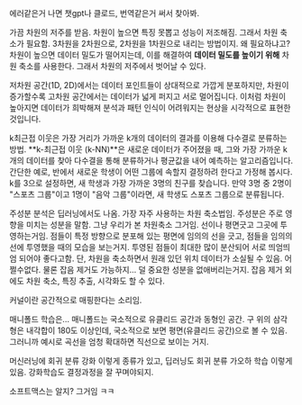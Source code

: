 에러같은거 나면 챗gpt나 클로드, 번역같은거 써서 찾아봐. 

가끔 차원의 저주를 받음. 차원이 높으면 특징 못뽑고 성능이 저조해짐. 그래서 차원 축소가 필요함. 3차원을 2차원으로, 2차원을 1차원으로 내리는 방법이지. 왜 필요하냐고? 차원이 높으면 데이터 밀도가 떨어지는데, 이를 해결하여 **데이터 밀도를 높이기 위해** 차원 축소를 사용한다. 그래서 차원의 저주에서 벗어날 수 있다.

저차원 공간(1D, 2D)에서는 데이터 포인트들이 상대적으로 가깝게 분포하지만, 차원이 증가할수록 고차원 공간에서는 데이터가 넓게 퍼지고 서로 멀어집니다. 이처럼 차원이 높아지면 데이터가 희박해져 분석과 패턴 인식이 어려워지는 현상을 시각적으로 표현한 것입니다.

k최근접 이웃은 가장 거리가 가까운 k개의 데이터의 결과를 이용해 다수결로 분류하는 방법.
**k-최근접 이웃 (k-NN)**은 새로운 데이터가 주어졌을 때, 그와 가장 가까운 k개의 데이터를 찾아 다수결을 통해 분류하거나 평균값을 내어 예측하는 알고리즘입니다. 간단한 예로, 반에서 새로운 학생이 어떤 그룹에 속할지 결정하려 한다고 가정해 봅시다. k를 3으로 설정하면, 새 학생과 가장 가까운 3명의 친구를 찾습니다. 만약 3명 중 2명이 "스포츠 그룹"이고 1명이 "음악 그룹"이라면, 새 학생도 스포츠 그룹으로 분류됩니다.

주성분 분석은 딥러닝에서도 나옴. 가장 자주 사용하는 차원 축소법임. 주성분은 주로 영향을 미치는 성분을 말함. 그냥 우리가 본 차원축소 그거임. 선이나 평면긋고 그곳에 투영하는거임. 점들이 특정 방향으로 분포해 있는 평면에 임의의 선을 긋고, 점들을 임의의 선에 투영했을 때의 모습을 보는거지. 투영된 점들이 최대한 많이 분산되어 서로 띄엄띄엄 되어야 좋다고함. 단, 차원을 축소하면서 원래 있던 위치 데이터가 소실될 수 있음. 어쩔수없다. 물론 잡음 제거도 가능하지... 덜 중요한 성분을 없애버리는거지. 잡음 제거 외에도 차원 축소, 특징 추출, 시각화도 할 수 있다.

커널이란 공간적으로 매핑한다는 소리임. 

매니폴드 학습은... 매니폴드는 국소적으로 유클리드 공간과 동형인 공간. 구 위의 삼각형은 내각합이 180도 이상인데, 국소적으로 보면 평면(유클리드 공간)으로 볼 수 있음. 그러니까 예시로 곡선을 엄청 확대하면 직선으로 보이는 거지. 

머신러닝에 회귀 분류 강화 이렇게 종류가 있고, 딥러닝도 회귀 분류 가오하 학습 이렇게 있음. 강화학습도 결정과정을 잘 꾸며야되지. 

소프트맥스는 알지? 그거임 ㅋㅋ